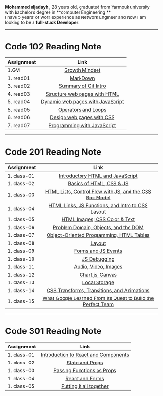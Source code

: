 **Mohammed aljadayh** , 28 years old,  graduated from Yarmouk university with bachelor’s degree in **computer Engineering **    
I have 5 years’ of  work experience as Network Engineer and Now I am looking to be a **full-stuck Developer**.
 


--------------------------------------

# Code 102 Reading Note
 | Assignment | **Link**|
| :---        |    :----:   |
| 1.GM|[Growth Mindset](https://mohammadaljadayh.github.io/reading-notes/102/GrowthMindset)      |
| 1. read01| [MarkDown](https://mohammadaljadayh.github.io/reading-notes/102/read01)   |
| 3. read02| [Summary of Git Intro](https://mohammadaljadayh.github.io/reading-notes/102/read02)    |
| 4. read03| [Structure web pages with HTML](https://mohammadaljadayh.github.io/reading-notes/102/read03)    |
| 5. read04| [Dynamic web pages with JavaScript](https://mohammadaljadayh.github.io/reading-notes/102/read04)    |
| 5. read05| [Operators and Loops](https://mohammadaljadayh.github.io/reading-notes/102/read05)    |
| 6. read06| [ Design web pages with CSS](https://mohammadaljadayh.github.io/reading-notes/102/read06)    |
| 7. read07| [  Programming with JavaScript](https://mohammadaljadayh.github.io/reading-notes/102/read07)  |

---------------------------------------
# Code 201 Reading Note 
 | Assignment | **Link**|
| :---        |    :----:   |
| 1. class-01| [Introductory HTML and JavaScript](https://mohammadaljadayh.github.io/reading-notes/201/read01)   |
| 1. class-02| [Basics of HTML, CSS & JS](https://mohammadaljadayh.github.io/reading-notes/201/read02)   |
|1. class-03| [HTML Lists, Control Flow with JS, and the CSS Box Model](https://mohammadaljadayh.github.io/reading-notes/201/read03)|
| 1. class-04| [HTML Links, JS Functions, and Intro to CSS Layout](https://mohammadaljadayh.github.io/reading-notes/201/read04)|
| 1. class-05| [HTML Images; CSS Color & Text](https://mohammadaljadayh.github.io/reading-notes/201/read05)  |
| 1. class-06| [Problem Domain, Objects, and the DOM](https://mohammadaljadayh.github.io/reading-notes/201/read06)  |
| 1. class-07| [Object-Oriented Programming, HTML Tables](https://mohammadaljadayh.github.io/reading-notes/201/read07)  |
| 1. class-08|[Layout ](https://mohammadaljadayh.github.io/reading-notes/201/read08)  |
| 1. class-09| [Forms and JS Events](https://mohammadaljadayh.github.io/reading-notes/201/read09)   |
| 1. class-10| [JS Debugging](https://mohammadaljadayh.github.io/reading-notes/201/read10)   |
| 1. class-11| [Audio, Video, Images](https://mohammadaljadayh.github.io/reading-notes/201/read11)   |
| 1. class-12| [Chart.js, Canvas](https://mohammadaljadayh.github.io/reading-notes/201/read12)   |
| 1. class-13| [Local Storage](https://mohammadaljadayh.github.io/reading-notes/201/read13)   |
| 1. class-14| [CSS Transforms, Transitions, and Animations](https://mohammadaljadayh.github.io/reading-notes/201/read14)   |
| 1. class-15| [What Google Learned From Its Quest to Build the Perfect Team](https://mohammadaljadayh.github.io/reading-notes/201/read15)   |


  ---------------------------------------
# Code 301 Reading Note 
 | Assignment | **Link**|
| :---        |    :----:   |
| 1. class-01| [Introduction to React and Components](https://mohammadaljadayh.github.io/reading-notes/301/read01) |
| 1. class-02| [ State and Props](https://mohammadaljadayh.github.io/reading-notes/301/read02) |
| 1. class-03| [Passing Functions as Props](https://mohammadaljadayh.github.io/reading-notes/301/read03) |
| 1. class-04| [React and Forms](https://mohammadaljadayh.github.io/reading-notes/301/read04) |
| 1. class-05| [Putting it all together](https://mohammadaljadayh.github.io/reading-notes/301/read05) |




